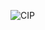 
![CIP](https://github.com/guelo2019/Sistemas-Ciberfisico---Proyecto-Final/assets/46485082/60e0f3a1-942b-4ffb-9da1-e17657ad86bf)
